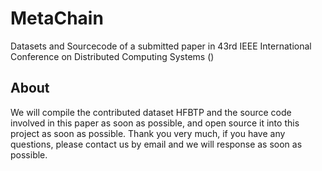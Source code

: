 # MetaChain
Datasets and Sourcecode of a submitted paper in 43rd IEEE International Conference on Distributed Computing Systems ()
## About
We will compile the contributed dataset HFBTP and the source code involved in this paper as soon as possible, and open source it into this project as soon as possible.
Thank you very much, if you have any questions, please contact us by email and we will response as soon as possible.
